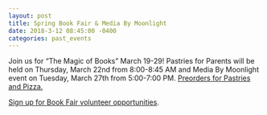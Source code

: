 ```yaml
---
layout: post
title: Spring Book Fair & Media By Moonlight
date: 2018-3-12 08:45:00 -0400
categories: past_events
---
```

Join us for “The Magic of Books” March 19-29! Pastries for Parents will be held on Thursday, March 22nd from 8:00-8:45 AM and Media By Moonlight event on Tuesday, March 27th from 5:00-7:00 PM. [Preorders for Pastries and Pizza.](https://goo.gl/forms/Tr7A5XHVGXZmYsi43)

[Sign up for Book Fair volunteer opportunities](http://track.spe.schoolmessenger.com/f/a/HsyIe4iUo7_URT9PEiiT6A~~/AAAAAQA~/RgRchC0IP0Q4aHR0cDovL3d3dy5zaWdudXBnZW5pdXMuY29tL2dvLzUwODBiNGVhOWFmMmVhYmY1OC1zY2hvb2xXB3NjaG9vbG1YBAAAAAFCCgADiPmiWgvH7qlSEXNjaG9vbEBnb3BhY2sub3Jn).


